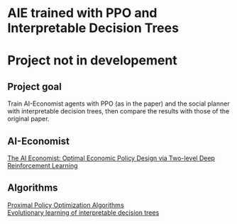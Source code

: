 # AIE trained with PPO and Interpretable Decision Trees
# Project not in developement

## Project goal
Train AI-Economist agents with PPO (as in the paper) and the social planner with interpretable decision trees, then compare the results with those of the original paper.

## AI-Economist
[The AI Economist: Optimal Economic Policy Design via Two-level Deep Reinforcement Learning](https://arxiv.org/abs/2108.02755)

## Algorithms
[Proximal Policy Optimization Algorithms](https://arxiv.org/abs/1707.06347)  
[Evolutionary learning of interpretable decision trees](https://arxiv.org/abs/2012.07723)


